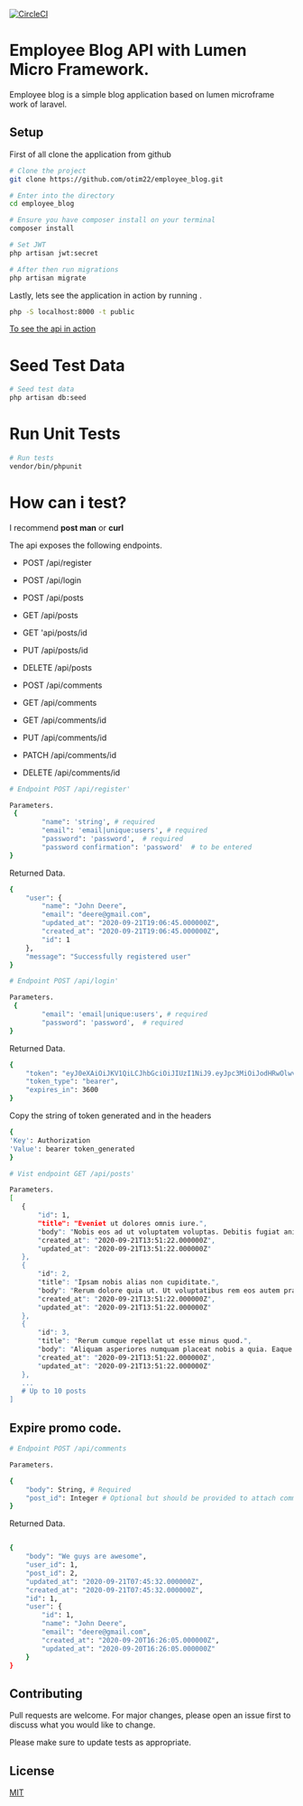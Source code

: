 [![CircleCI](https://circleci.com/gh/otim22/employee_blog.svg?style=svg&circle-token=2a074ca89189a48646eb464227431b5e28d138ec)](https://app.circleci.com/pipelines/github/otim22/employee_blog/14/workflows/11b676aa-b86e-4bff-abda-0895a17a92a3/jobs/14)


# Employee Blog API with Lumen Micro Framework.

Employee blog is a simple blog application based on lumen microframe work of laravel.

## Setup
 First of all clone the application from github

```sh
# Clone the project
git clone https://github.com/otim22/employee_blog.git

# Enter into the directory
cd employee_blog

# Ensure you have composer install on your terminal
composer install
```

```sh
# Set JWT
php artisan jwt:secret

# After then run migrations
php artisan migrate
```

Lastly, lets see the application in action by running .

```bash
php -S localhost:8000 -t public
```
 [To see the api in action](http://localhost:8000)

# Seed Test Data

```sh
# Seed test data
php artisan db:seed
```

# Run Unit Tests

```sh
# Run tests
vendor/bin/phpunit
```

# How can i test?
I recommend **post man** or **curl**

The api exposes the following endpoints.

* POST /api/register
* POST /api/login

* POST /api/posts
* GET /api/posts
* GET 'api/posts/id
* PUT /api/posts/id
* DELETE /api/posts

* POST /api/comments
* GET /api/comments
* GET /api/comments/id
* PUT /api/comments/id
* PATCH /api/comments/id
* DELETE /api/comments/id

```sh
# Endpoint POST /api/register'

Parameters.
 {
        "name": 'string', # required
        "email": 'email|unique:users', # required
        "password": 'password',  # required
        "password confirmation": 'password'  # to be entered
}

```

Returned Data.

```sh
{
    "user": {
        "name": "John Deere",
        "email": "deere@gmail.com",
        "updated_at": "2020-09-21T19:06:45.000000Z",
        "created_at": "2020-09-21T19:06:45.000000Z",
        "id": 1
    },
    "message": "Successfully registered user"
}

```

```sh
# Endpoint POST /api/login'

Parameters.
 {
        "email": 'email|unique:users', # required
        "password": 'password',  # required
}

```

Returned Data.

```sh
{
    "token": "eyJ0eXAiOiJKV1QiLCJhbGciOiJIUzI1NiJ9.eyJpc3MiOiJodHRwOlwvXC9sb2NhbGhvc3Q6ODAwMFwvYXBpXC9sb2dpbiIsImlhdCI6MTYwMDcxNTQyMCwiZXhwIjoxNjAwNzE5MDIwLCJuYmYiOjE2MDA3MTU0MjAsImp0aSI6InFFZnhRVkZNYW1GTWlibjUiLCJzdWIiOjgsInBydiI6IjIzYmQ1Yzg5NDlmNjAwYWRiMzllNzAxYzQwMDg3MmRiN2E1OTc2ZjcifQ.LVCrySCJDWmBZuXfmFJp6sylfXUOUi_oEaGSuFBSr8s",
    "token_type": "bearer",
    "expires_in": 3600
}

```

Copy the string of token generated and in the headers
```sh
{
'Key': Authorization
'Value': bearer token_generated
}

```

```sh
# Vist endpoint GET /api/posts'

Parameters.
[
   {
       "id": 1,
       "title": "Eveniet ut dolores omnis iure.",
       "body": "Nobis eos ad ut voluptatem voluptas. Debitis fugiat animi non blanditiis ratione nam repudiandae. Velit earum sapiente quaerat quibusdam. Sint eligendi modi ut neque ducimus.",
       "created_at": "2020-09-21T13:51:22.000000Z",
       "updated_at": "2020-09-21T13:51:22.000000Z"
   },
   {
       "id": 2,
       "title": "Ipsam nobis alias non cupiditate.",
       "body": "Rerum dolore quia ut. Ut voluptatibus rem eos autem praesentium. Omnis voluptatem voluptates sapiente voluptatibus cumque. Sequi quam dolore rerum est et dolore qui.",
       "created_at": "2020-09-21T13:51:22.000000Z",
       "updated_at": "2020-09-21T13:51:22.000000Z"
   },
   {
       "id": 3,
       "title": "Rerum cumque repellat ut esse minus quod.",
       "body": "Aliquam asperiores numquam placeat nobis a quia. Eaque vitae at est asperiores illum. Molestiae commodi in dolores sit deleniti esse. Veniam ut reprehenderit reiciendis omnis.",
       "created_at": "2020-09-21T13:51:22.000000Z",
       "updated_at": "2020-09-21T13:51:22.000000Z"
   },
   ...
   # Up to 10 posts
]

```

## Expire promo code.

```sh
# Endpoint POST /api/comments

Parameters.

{
    "body": String, # Required
    "post_id": Integer # Optional but should be provided to attach comment to post
}

```

Returned Data.

```sh

{
    "body": "We guys are awesome",
    "user_id": 1,
    "post_id": 2,
    "updated_at": "2020-09-21T07:45:32.000000Z",
    "created_at": "2020-09-21T07:45:32.000000Z",
    "id": 1,
    "user": {
        "id": 1,
        "name": "John Deere",
        "email": "deere@gmail.com",
        "created_at": "2020-09-20T16:26:05.000000Z",
        "updated_at": "2020-09-20T16:26:05.000000Z"
    }
}

```

## Contributing
Pull requests are welcome. For major changes, please open an issue first to discuss what you would like to change.

Please make sure to update tests as appropriate.

## License
[MIT](https://opensource.org/licenses/MIT)

